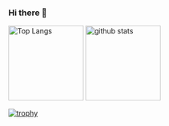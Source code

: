 ### Hi there 👋

<!--
**mpg-teruo-kakikubo/mpg-teruo-kakikubo** is a ✨ _special_ ✨ repository because its `README.md` (this file) appears on your GitHub profile.

Here are some ideas to get you started:

- 🔭 I’m currently working on ...
- 🌱 I’m currently learning ...
- 👯 I’m looking to collaborate on ...
- 🤔 I’m looking for help with ...
- 💬 Ask me about ...
- 📫 How to reach me: ...
- 😄 Pronouns: ...
- ⚡ Fun fact: ...
https://qiita.com/zizi4n5/items/f8076cb25bbf64a9bc1c このあたりをみて記載してみたが、privateリポジトリに関してはデータが取得できない為か、全く表示されないらしい
-->
<p align="left"> 
  <img alt="Top Langs" height="150px" src="https://github-readme-stats.vercel.app/api/top-langs/?username=mpg-teruo-kakikubo&layout=compact&count_private=true&show_icons=true&theme=flat" />
  <img alt="github stats" height="150px" src="https://github-readme-stats.vercel.app/api?username=mpg-teruo-kakikubo&count_private=true&show_icons=true&show_icons=true&theme=flat" />
</p>

[![trophy](https://github-profile-trophy.vercel.app/?username=mpg-teruo-kakikubo&theme=flat&column=7
)](https://github.com/ryo-ma/github-profile-trophy)

